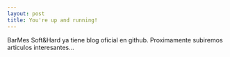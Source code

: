```yaml
---
layout: post
title: You're up and running!
---
```


BarMes Soft&Hard ya tiene blog oficial en github.
Proximamente subiremos articulos interesantes...
